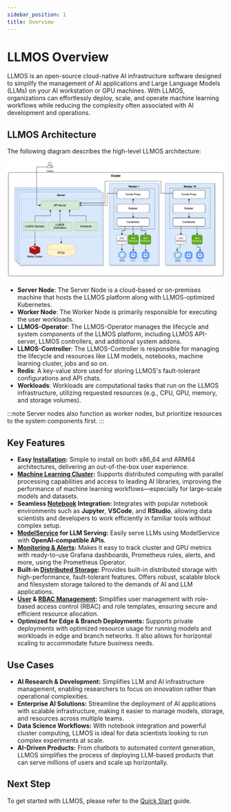 ```yaml
---
sidebar_position: 1
title: Overview
---
```


# LLMOS Overview

LLMOS is an open-source cloud-native AI infrastructure software designed to simplify the management of AI applications and Large Language Models (LLMs)  on your AI workstation or GPU machines. 
With LLMOS, organizations can effortlessly deploy, scale, and operate machine learning workflows while reducing the complexity often associated with AI development and operations.

## LLMOS Architecture
The following diagram describes the high-level LLMOS architecture:

![LLMOS Architecture](/img/docs/llmos-arch.svg)

- **Server Node**: The Server Node is a cloud-based or on-premises machine that hosts the LLMOS platform along with LLMOS-optimized Kubernetes.
- **Worker Node**: The Worker Node is primarily responsible for executing the user workloads.
- **LLMOS-Operator**: The LLMOS-Operator manages the lifecycle and system components of the LLMOS platform, including LLMOS API-server, LLMOS controllers, and additional system addons.
- **LLMOS-Controller**: The LLMOS-Controller is responsible for managing the lifecycle and resources like LLM models, notebooks, machine learning cluster, jobs and so on.
- **Redis**: A key-value store used for storing LLMOS's fault-tolerant configurations and API chats.
- **Workloads**: Workloads are computational tasks that run on the LLMOS infrastructure, utilizing requested resources (e.g., CPU, GPU, memory, and storage volumes).

:::note 
Server nodes also function as worker nodes, but prioritize resources to the system components first.
:::

## Key Features
- **Easy [Installation](./quickstart):** Simple to install on both x86_64 and ARM64 architectures, delivering an out-of-the-box user experience.
- **[Machine Learning Cluster](./user_guide/ml_clusters):** Supports distributed computing with parallel processing capabilities and access to leading AI libraries, improving the performance of machine learning workflows—especially for large-scale models and datasets.
- **Seamless [Notebook](./user_guide/notebooks.md) Integration:** Integrates with popular notebook environments such as **Jupyter**, **VSCode**, and **RStudio**, allowing data scientists and developers to work efficiently in familiar tools without complex setup.
- **[ModelService](./user_guide/modelservice.md) for LLM Serving:** Easily serve LLMs using ModelService with **OpenAI-compatible APIs**.
- **[Monitoring & Alerts](./user_guide/monitoring/enable-monitoring):** Makes it easy to track cluster and GPU metrics with ready-to-use Grafana dashboards, Prometheus rules, alerts, and more, using the Prometheus Operator.
- **Built-in [Distributed Storage](./user_guide/storage/system-storage):** Provides built-in distributed storage with high-performance, fault-tolerant features. Offers robust, scalable block and filesystem storage tailored to the demands of AI and LLM applications.
- **[User](./user_and_auth/user) & [RBAC Management](./user_and_auth/role-template):** Simplifies user management with role-based access control (RBAC) and role templates, ensuring secure and efficient resource allocation.
- **Optimized for Edge & Branch Deployments:** Supports private deployments with optimized resource usage for running models and workloads in edge and branch networks. It also allows for horizontal scaling to accommodate future business needs.

## Use Cases
- **AI Research & Development:** Simplifies LLM and AI infrastructure management, enabling researchers to focus on innovation rather than operational complexities.
- **Enterprise AI Solutions:** Streamline the deployment of AI applications with scalable infrastructure, making it easier to manage models, storage, and resources across multiple teams.
- **Data Science Workflows:** With notebook integration and powerful cluster computing, LLMOS is ideal for data scientists looking to run complex experiments at scale.
- **AI-Driven Products:** From chatbots to automated content generation, LLMOS simplifies the process of deploying LLM-based products that can serve millions of users and scale up horizontally.

## Next Step

To get started with LLMOS, please refer to the [Quick Start](./quickstart) guide.
